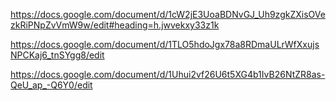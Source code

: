 https://docs.google.com/document/d/1cW2jE3UoaBDNvGJ_Uh9zgkZXisOVezkRiPNpZvVmW9w/edit#heading=h.jwvekxy33z1k

https://docs.google.com/document/d/1TLO5hdoJgx78a8RDmaULrWfXxujsNPCKaj6_tnSYgg8/edit

https://docs.google.com/document/d/1Uhui2vf26U6t5XG4b1IvB26NtZR8as-QeU_ap_-Q6Y0/edit
